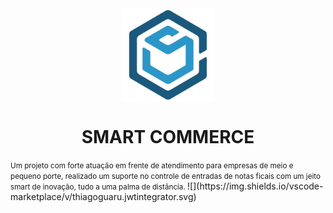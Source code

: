 
<!DOCTYPE html>
<html lang="en">
  <head >
    <img class='logo' src='./src/assets/Logo/icon.svg'></img>
    <h1 class='text-center'>SMART COMMERCE</h1>  
    <small class='text-center'>Um projeto com forte atuação em frente de atendimento para empresas de meio e pequeno porte, realizado um suporte no controle de entradas de notas ficais com um jeito smart de inovação, tudo a uma palma de distância.
    </small>   
  </head>
  <body>
  </body>
  <style>
    .logo{
        display: block;
        margin-left: auto;
        margin-right: auto;
        width: 150px;
	    height: 150px;
    }
    .text-center{
        text-align: center;
        width: 100%;
    }
</style>
</html>
![](https://img.shields.io/vscode-marketplace/v/thiagoguaru.jwtintegrator.svg)
